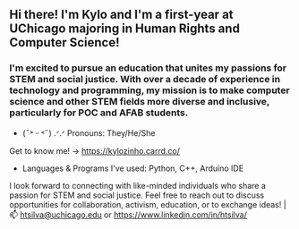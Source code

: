 ## Hi there! I'm Kylo and I'm a first-year at UChicago majoring in Human Rights and Computer Science!

### I'm excited to pursue an education that unites my passions for STEM and social justice. With over a decade of experience in technology and programming, my mission is to make computer science and other STEM fields more diverse and inclusive, particularly for POC and AFAB students.

- (˶˃ ᵕ ˂˶) .ᐟ.ᐟ Pronouns: They/He/She

Get to know me! -> https://kylozinho.carrd.co/
- Languages & Programs I've used: Python, C++, Arduino IDE


I look forward to connecting with like-minded individuals who share a passion for STEM and social justice. Feel free to reach out to discuss opportunities for collaboration, activism, education, or to exchange ideas! |📫 htsilva@uchicago.edu or https://www.linkedin.com/in/htsilva/
